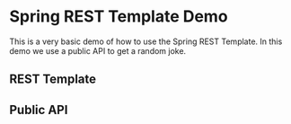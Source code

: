 # Spring REST Template Demo

This is a very basic demo of how to use the Spring REST Template. In this demo we use a public API to get a random joke. 

## REST Template

## Public API

